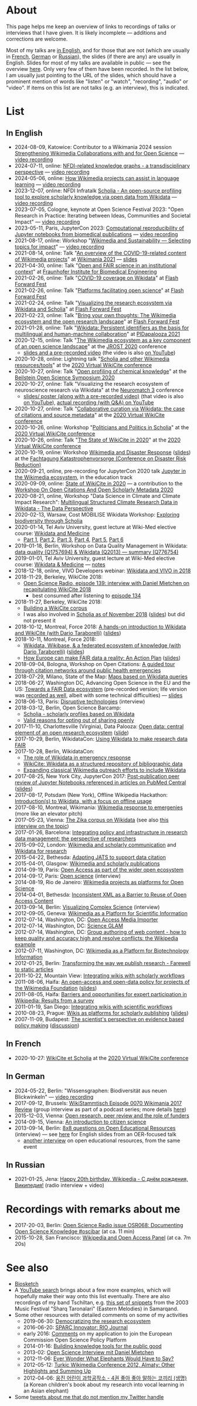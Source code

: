# About

This page helps me keep an overview of links to recordings of talks or interviews that I have given. It is likely incomplete &mdash; additions and corrections are welcome.

Most of my talks are [in English](recordings.md#in-english), and for those that are not (which are usually in [French](recordings.md#in-french), [German](recordings.md#in-german) or [Russian](](recordings.md#in-russian))), the slides (if there are any) are usually in English. Slides for most of my talks are available in public &mdash; see the overview [here](https://en.wikipedia.org/wiki/User:Daniel_Mietchen/Talks). Only very few of them have been recorded. In the list below, I am usually just pointing to the URL of the slides, which should have a prominent mention of words like "listen" or "watch", "recording", "audio" or "video". If items on this list are not talks (e.g. an interview), this is indicated.

# List

## In English

* 2024-08-09, Katowice: Contributor to a Wikimania 2024 session [Strengthening Wikimedia Collaborations with and for Open Science](https://wikimania.wikimedia.org/wiki/2024:Program/Strengthening_Wikimedia_Collaborations_with_and_for_Open_Science) &mdash; [video recording](https://youtu.be/LWWUXW1O3Q4?list=PLhV3K_DS5YfJ1xyY0LNDNX3RKyRQEXOdB&t=3106)
* 2024-07-11, online: [NFDI-related knowledge graphs - a transdisciplinary perspective](https://doi.org/10.5281/zenodo.12702110) &mdash; [video recording](https://youtu.be/UjihkXuQbHs) 
* 2024-05-06, online: [How Wikimedia projects can assist in language learning](https://doi.org/10.5281/zenodo.11118429) &mdash; [video recording](https://youtu.be/ANKV4ssp570)
* 2023-12-07, online: NFDI Infratalk [Scholia - An open-source profiling tool to explore scholarly knowledge via open data from Wikidata](https://doi.org/10.5281/zenodo.10253374) &mdash; [video recording](https://www.youtube.com/watch?v=cr-A8EMc788)
* 2023-07-05, Cologne, keynote at Open Science Festival 2023: "Open Research in Practice: Iterating between Ideas, Communities and Societal Impact" &mdash; [video recording](https://youtu.be/A7Ht2soAco4)
* 2023-05-11, Paris, JupyterCon 2023: [Computational reproducibility of Jupyter notebooks from biomedical publications](https://doi.org/10.5281/zenodo.7854503) &mdash; [video recording](https://www.youtube.com/watch?v=2rSPDba7RnM)
* 2021-08-17, online: Workshop "[Wikimedia and Sustainability &mdash; Selecting topics for impact](https://wikimania.wikimedia.org/wiki/2021:Submissions/Wikimedia_and_Sustainability-Selecting_topics_for_impact#Session_Outcomes)" &mdash; [video recording](https://www.youtube.com/watch?v=d1pdJbdZnrY)
* 2021-08-14, online: Talk "[An overview of the COVID-19-related content of Wikimedia projects](https://wikimania.wikimedia.org/wiki/2021:Submissions/An_overview_of_the_COVID-19-related_content_of_Wikimedia_projects)" at [Wikimania 2021](https://wikimania.wikimedia.org/wiki/2021:Wikimania) &mdash; [slides](https://doi.org/10.5281/zenodo.5201623)
* 2021-04-30, online: Talk "[Open and FAIR science in an institutional context](http://doi.org/10.5281/zenodo.4720432)" at [Fraunhofer Institute for Biomedical Engineering](https://www.ibmt.fraunhofer.de)
* 2021-02-26, online: Talk "[COVID-19 coverage on Wikidata](https://www.youtube.com/watch?v=eYJvBgVWTqM)" at [Flash Forward Fest](https://ffwd.flashgrants.org/)
* 2021-02-26, online: Talk "[Platforms facilitating open science](https://www.youtube.com/watch?v=lzjzonr1FoI)" at [Flash Forward Fest](https://ffwd.flashgrants.org/)
* 2021-02-24, online: Talk "[Visualizing the research ecosystem via Wikidata and Scholia](http://doi.org/10.5281/zenodo.4552926)" at [Flash Forward Fest](https://ffwd.flashgrants.org/)
* 2021-02-23, online: Talk "[Bring your own thoughts: The Wikimedia ecosystem and the open research landscape](https://www.youtube.com/watch?v=45DAiRle8yg)" at [Flash Forward Fest](https://ffwd.flashgrants.org/)
* 2021-01-28, online: Talk "[Wikidata: Persistent identifiers as the basis for multilingual and human-machine collaboration](https://www.youtube.com/watch?v=g5VCr--Q1Ig)" at [PIDapalooza 2021](http://web.archive.org/web/20210318154848/https://www.pidapalooza.org/schedule)
* 2020-12-15, online: Talk "[The Wikimedia ecosystem as a key component of an open science landscape](http://doi.org/10.5281/zenodo.4321982)" at the [JROST 2020](https://web.archive.org/web/20201103004144/https://investinopen.org/community/jrost-2020-conference/) conference
  - [slides and a pre-recorded video](http://doi.org/10.5281/zenodo.4321982) (the video is also [on YouTube](https://youtu.be/SZH7JGawsrY))
* 2020-10-28, online: Lightning talk "[Scholia and other Wikimedia resources/tools](https://www.youtube.com/watch?v=4kQnT5Yra1U#t=1h20m)" at the [2020 Virtual WikiCite conference](https://meta.wikimedia.org/wiki/WikiCite/2020_Virtual_conference)
* 2020-10-27, online: Talk "[Open profiling of chemical knowledge](http://doi.org/10.5281/zenodo.4095649)" at the [Beilstein Open Science Symposium 2020](https://www.beilstein-institut.de/en/symposia/open-science/)
* 2020-10-27, online: Talk "Visualizing the research ecosystem of neuroscience research via Wikidata" at the [Neuromatch 3](https://neuromatch.io/) conference
  - [slides/ poster (along with a pre-recorded video)](http://doi.org/10.5281/zenodo.4064274) (that video is also [on YouTube](https://youtu.be/OPMoj7uMXRU)), [actual recording (with Q&A) on YouTube](https://www.youtube.com/watch?v=_bSZq22yiGU)
* 2020-10-27, online: Talk "[Collaborative curation via Wikidata: the case of citations and source metadata](https://meta.wikimedia.org/wiki/WikiCite/2020_Virtual_conference/Collaborative_curation_via_Wikidata:_the_case_of_citations_and_source_metadata)" at the [2020 Virtual WikiCite conference](https://meta.wikimedia.org/wiki/WikiCite/2020_Virtual_conference)
* 2020-10-26, online: Workshop "[Politicians and Politics in Scholia](https://commons.wikimedia.org/wiki/File:WikiCite_2020_Citations_in_Swedish_Parliamentary_documents.webm)" at the [2020 Virtual WikiCite conference](https://meta.wikimedia.org/wiki/WikiCite/2020_Virtual_conference)
* 2020-10-26, online: Talk "[The State of WikiCite in 2020](https://meta.wikimedia.org/wiki/WikiCite/2020_Virtual_conference/The_State_of_WikiCite_in_2020)" at the [2020 Virtual WikiCite conference](https://meta.wikimedia.org/wiki/WikiCite/2020_Virtual_conference)
* 2020-10-19, online: Workshop [Wikimedia and Disaster Response](https://github.com/Daniel-Mietchen/events/blob/master/Fachtagung-Katastrophenvorsorge-2020.md) ([slides](https://meta.wikimedia.org/wiki/Wikimedians_for_Disaster_Response/Talks/Fachtagung_Katastrophenvorsorge_2020)) at the [Fachtagung Katastrophenvorsorge (Conference on Disaster Risk Reduction)](http://web.archive.org/web/20201019121952/https://www.fachtagung-katastrophenvorsorge.de/2020)
* 2020-09-21, online, pre-recording for JupyterCon 2020 talk [Jupyter in the Wikimedia ecosystem](http://doi.org/10.5281/zenodo.4031806), in the education track
* 2020-09-09, online: [State of WikiCite in 2020](http://doi.org/10.5281/zenodo.4019954) &mdash; a contribution to the [Workshop On Open Citations And Open Scholarly Metadata 2020](https://web.archive.org/web/20200918204644/https://workshop-oc.github.io/)
* 2020-08-21, online, Workshop "Data Science in Climate and Climate Impact Research": [Multilingual Structured Climate Research Data in Wikidata - The Data Perspective](http://doi.org/10.5281/zenodo.3994266)
* 2020-02-13, Warsaw, Cost MOBILISE Wikidata Workshop: [Exploring biodiversity through Scholia](https://doi.org/10.5281/zenodo.3665804)
* 2020-01-14, Tel Aviv University, guest lecture at Wiki-Med elective course: [Wikidata and Medicine](https://www.wikidata.org/wiki/Wikidata:WikiProject_Medicine/Talks/Wikimedia_for_Medicine_course_at_Tel_Aviv_University_2020)
  - [Part 1](https://www.youtube.com/watch?v=yaX6Bjz-HHc), [Part 2](https://www.youtube.com/watch?v=UwQ93BlDGAM), [Part 3](https://www.youtube.com/watch?v=9W4mgJrXYjE), [Part 4](https://www.youtube.com/watch?v=j5QO7Tbynzw), [Part 5](https://www.youtube.com/watch?v=8ULGFfugeCU), [Part 6](https://www.youtube.com/watch?v=ZI81S2regiQ)
* 2019-01-18, Berlin, Workshop on Data Quality Management in Wikidata: [data quality (Q1757694) & Wikidata (Q2013) &mdash; summary (Q776754)](https://www.wikidata.org/wiki/Wikidata:WikiProject_Wikidata_for_research/Talks/Workshop_on_Data_Quality_Management_in_Wikidata_2019)
* 2019-01-01, Tel Aviv University, guest lecture at Wiki-Med elective course: [Wikidata & Medicine](https://www.youtube.com/watch?v=b7Ta6jWWIHI) &mdash; [notes](https://etherpad.wikimedia.org/p/Wikidata-and-medical-research-at-TAU-20190101/timeslider#125)
* 2018-12-18, online, VIVO Developers webinar: [Wikidata and VIVO in 2018](https://www.wikidata.org/wiki/Wikidata:WikiProject_Scholia/Talks/Wikidata_and_VIVO_in_2018)
* 2018-11-29, Berkeley, WikiCite 2018: 
  - [Open Science Radio, episode 139: interview with Daniel Mietchen on recapitulating WikiCite 2018](http://www.openscienceradio.org/2019/01/21/osr139-wikicite-2018-recap-with-daniel-en/)
    - best consumed after listening to [episode 134](http://www.openscienceradio.org/2019/01/06/osr134-wikicite-2018-enjoy-the-community-en/)
* 2018-11-27, Berkeley, WikiCite 2018: 
  - [Building a WikiCite corpus](https://meta.wikimedia.org/wiki/WikiCite_2018/Program/Building_a_WikiCite_corpus)
  - I was also involved in [Scholia as of November 2018](https://www.youtube.com/watch?v=4CZDJ2uHrTk&index=4&list=PLN4mEhpy3b8Sayl_QsSjpa8H1wqo82hxr&t=3m12s) ([slides](http://www2.imm.dtu.dk/pubdb/views/edoc_download.php/7125/pdf/imm7125.pdf)) but did not present it
* 2018-10-12, Montreal, Force 2018: [A hands-on introduction to Wikidata and WikiCite (with Dario Taraborelli)](https://www.youtube.com/watch?v=uTu1Y6nRn-Y) ([slides](https://doi.org/10.6084/m9.figshare.7201469))
* 2018-10-11, Montreal, Force 2018:
  - [Wikidata, Wikibase, & a federated ecosystem of knowledge (with Dario Taraborelli)](https://www.youtube.com/watch?v=Bdwg168elaE) ([slides](https://doi.org/10.6084/m9.figshare.7195358))
  - [How Europe can make FAIR data a reality: An Action Plan](https://www.youtube.com/watch?v=8p6Hxm-cty0) ([slides](https://doi.org/10.5281/zenodo.1299251))
* 2018-09-04, Bologna, Workshop on Open Citations: [A guided tour through citation networks around public health emergencies](https://www.wikidata.org/wiki/Wikidata:WikiProject_Wikidata_for_research/Talks/Workshop_on_Open_Citations_2018)
* 2018-07-29, Milano, State of the Map: [Maps based on Wikidata queries](https://m.wikidata.org/wiki/Wikidata:WikiProject_Wikidata_for_research/State_of_the_Map_2018)
* 2018-06-27, Washington DC, Advancing Open Science in the EU and the US: [Towards a FAIR Data ecosystem](https://youtu.be/L2tTHaH0ZsQ) (pre-recorded version; life version was [recorded as well](https://www.youtube.com/watch?v=-9lVolRMhGY#t=8m), albeit with some technical difficulties) &mdash; [slides](https://doi.org/10.5281/zenodo.1299251)
* 2018-06-13, Paris: [Disruptive technologies](https://www.youtube.com/watch?v=4x0SOATck08) (interview)
* 2018-03-12, Berlin, Open Science Barcamp: 
  - [Scholia - scholarly profiles based on Wikidata](http://www.openscienceradio.org/2018/03/12/osr103-scholia-profiles-based-on-wikidata-oscibar-en/)
  - [Valid reasons for opting out of sharing openly](http://www.openscienceradio.org/2018/03/13/osr110-opting-out-oscibar-en/)
* 2017-11-10, Charlottesville (Virginia), Data Palooza: [Open data: central element of an open research ecosystem](https://www.youtube.com/watch?v=6qDEeRsMv7s#t=10m) ([slide](https://github.com/Daniel-Mietchen/events/blob/master/UVA-Datapalooza-2017.md))
* 2017-10-29, Berlin, WikidataCon: [Using Wikidata to make research data FAIR](https://www.wikidata.org/wiki/Wikidata:WikidataCon_2017/Submissions/Using_Wikidata_to_make_research_data_FAIR)
* 2017-10-28, Berlin, WikidataCon:
  - [The role of Wikidata in emergency response](https://www.wikidata.org/wiki/Wikidata:WikidataCon_2017/Submissions/The_role_of_Wikidata_in_emergency_response)
  - [WikiCite: Wikidata as a structured repository of bibliographic data](https://www.wikidata.org/wiki/Wikidata:WikidataCon_2017/Submissions/WikiCite:_Wikidata_as_a_structured_repository_of_bibliographic_data)
  - [Expanding classical Wikimedia outreach efforts to include Wikidata](https://www.wikidata.org/wiki/Wikidata:WikidataCon_2017/Submissions/Expanding_classical_Wikimedia_outreach_efforts_to_include_Wikidata)
* 2017-08-25, New York City, JupyterCon 2017: [Post-publication peer review of Jupyter Notebooks referenced in articles on PubMed Central](https://www.youtube.com/watch?v=Via7gBrjxHI) ([slides](https://github.com/Daniel-Mietchen/events/blob/master/JupyterCon-2017.md))
* 2017-08-17, Potsdam (New York), Offline Wikipedia Hackathon: [Introduction(s) to Wikidata, with a focus on offline usage](https://www.wikidata.org/wiki/User:Daniel_Mietchen/FSCI_2017#Introductions_to_Wikidata)
* 2017-08-10, Montreal, Wikimania: [Wikimedia response to emergenies](https://commons.wikimedia.org/wiki/File:Wikimania_2017_Daniel_Mietchen_crisis_response.webm) (more like an elevator pitch)
* 2017-05-23, Vienna: [The Zika corpus on Wikidata](https://www.wikidata.org/wiki/User:Daniel_Mietchen/WikiCite_2017) (see also [this interview on the topic](http://www.openscienceradio.de/2017/05/30/osr084-wikicite-2017-interview-with-daniel-mietchen-en/))
* 2017-01-26, Barcelona: [Integrating policy and infrastructure in research data management: the perspective of researchers](https://github.com/Daniel-Mietchen/events/blob/master/5th-LEARN-workshop-2017.md)
* 2015-09-02, London: [Wikimedia and scholarly communication](https://en.wikipedia.org/wiki/User:Daniel_Mietchen/Talks/Wikipedia_Science_Conference_2015) and [Wikidata for research](https://en.wikipedia.org/wiki/User:Daniel_Mietchen/Talks/Wikipedia_Science_Conference_2015#Wikidata_for_research)
* 2015-04-22, Bethesda: [Adapting JATS to support data citation](https://en.wikipedia.org/wiki/User:Daniel_Mietchen/Talks/JATS-Con_2015)
* 2015-04-01, Glasgow: [Wikimedia and scholarly publications](https://en.wikipedia.org/wiki/User:Daniel_Mietchen/Talks/UKSG_2015)
* 2014-09-19, Paris: [Open Access as part of the wider open ecosystem](https://en.wikipedia.org/wiki/User:Daniel_Mietchen/Talks/COASP_2014)
* 2014-09-17, Paris: [Open science](https://archive.org/details/HYPhD_Daniel-Mietchen_17-09-2014) (interview)
* 2014-08-19, Rio de Janeiro: [Wikimedia projects as platforms for Open Science](https://en.wikipedia.org/wiki/User:Daniel_Mietchen/Talks/Ci%C3%AAncia_Aberta,_Quest%C3%B5es_Abertas)
* 2014-04-01, Bethesda: [Inconsistent XML as a Barrier to Reuse of Open Access Content](https://en.wikipedia.org/wiki/User:Daniel_Mietchen/Talks/JATS-Con_2014/Inconsistent_XML_as_a_Barrier_to_Reuse_of_Open_Access_Content)
* 2013-09-14, Berlin: [Visualizing Complex Science](https://www.youtube.com/watch?v=dS62HPURNWk) (interview)
* 2012-09-05, Geneva: [Wikimedia as a Platform for Scientific Information](https://en.wikipedia.org/wiki/User:Daniel_Mietchen/Talks/CERN_2012/Wikimedia_as_a_platform_for_science_communication)
* 2012-07-14, Washington, DC: [Open Access Media Importer](https://wikimania2012.wikimedia.org/wiki/Submissions/Open_Access_Media_Importer)
* 2012-07-14, Washington, DC: [Science GLAM](https://wikimania2012.wikimedia.org/wiki/Submissions/Science_GLAM)
* 2012-07-14, Washington, DC: [Group authoring of web content - how to keep quality and accuracy high and resolve conflicts: the Wikipedia example](https://en.wikipedia.org/wiki/User:Daniel_Mietchen/Talks/Wikimania_2012/FESIN_North_American_Mycoflora_Workshop)
* 2012-07-11, Washington, DC: [Wikimedia as a Platform for Biotechnology Information](https://en.wikipedia.org/wiki/User:Daniel_Mietchen/Talks/Wikimania_2012/National_Center_for_Biotechnology_Information)
* 2012-01-25, Berlin: [Transforming the way we publish research - Farewell to static articles](https://en.wikipedia.org/wiki/User:Daniel_Mietchen/Talks/Academic_Publishing_in_Europe_2012)
* 2011-10-22, Mountain View: [Integrating wikis with scholarly workflows](https://en.wikipedia.org/wiki/User:Daniel_Mietchen/Talks/Open_Science_Summit_2011/Integrating_wikis_with_scholarly_workflows)
* 2011-08-06, Haifa: [An open-access and open-data policy for projects of the Wikimedia Foundation](https://www.youtube.com/watch?v=ataPi7xmpeE#t=44m15s) ([slides](https://wikimania2011.wikimedia.org/wiki/Submissions/An_open-access_and_open-data_policy_for_projects_of_the_Wikimedia_Foundation))
* 2011-08-05, Haifa: [Barriers and opportunities for expert participation in Wikipedia: Results from a survey](https://wikimania2011.wikimedia.org/wiki/Submissions/Barriers_and_opportunities_for_expert_participation_in_Wikipedia:_Results_from_a_survey)
* 2011-01-19, San Diego: [Integrating wikis with scientific workflows](https://www.youtube.com/watch?v=zI8p6Nvbv-g)
* 2010-08-23, Prague: [Wikis as platforms for scholarly publishing](http://zeeba.tv/wikis-as-platforms-for-scholoarly-publishing/) ([slides](http://en.citizendium.org/wiki/User:Daniel_Mietchen/Talks/COASP_2010))
* 2007-11-09, Budapest: [The scientist's perspective on evidence based policy making](http://mta.videotorium.hu/hu/recordings/1339/the-scientist-s-perspective-on-evidence-based-policy-making) ([discussion](http://mta.videotorium.hu/hu/recordings/1342/discussion))

## In French

* 2020-10-27: [WikiCite et Scholia](https://www.youtube.com/watch?v=GtagO0XOR-A) at the [2020 Virtual WikiCite conference](https://meta.wikimedia.org/wiki/WikiCite/2020_Virtual_conference)

## In German

* 2024-05-22, Berlin: "Wissensgraphen: Biodiversität aus neuen Blickwinkeln" &mdash; [video recording](https://youtu.be/l2cYtCxipK4)
* 2017-09-12, Brussels: [WikiStammtisch Episode 0070 Wikimania 2017 Review](http://wikistammtisch.org/wikistammtisch-episode-0070-wikimania-2017-review/) (group interview as part of a podcast series; more details [here](https://wikimania2017.wikimedia.org/wiki/User:Daniel_Mietchen))
* 2015-12-03, Vienna: [Open research, peer review and the role of funders](https://github.com/Daniel-Mietchen/events/blob/master/Open-Science-Jetzt-Vienna-2015.md)
* 2014-09-15, Vienna: [An introduction to citizen science](https://www.youtube.com/watch?v=LDYEA00VwQs)
* 2013-09-14, Berlin: [8x8 questions on Open Educational Resources](http://pb21.de/2013/10/8x8-fragen-zu-oer-daniel-mietchen/) (interview) &mdash; see [here](https://en.wikipedia.org/wiki/User:Daniel_Mietchen/Talks/World_Open_Educational_Resources_Congress_2012/How_Open_Access_and_Open_Science_can_mutually_fertilize_with_Open_Educational_Resources) for English slides from an OER-focused talk
  - [another interview](https://vimeo.com/74846650) on open educational resources, from the same event

## In Russian

* 2021-01-25, Jena: [Happy 20th birthday, Wikipedia - С днём рождения, Википедия!](http://doi.org/10.5281/zenodo.4462221) (radio interview + video)


# Recordings with remarks about me

* 2017-20-03, Berlin: [Open Science Radio issue OSR068: Documenting Open Science Knowledge #oscibar](http://www.openscienceradio.de/2017/03/20/osr068-documenting-open-science-knowledge-oscibar-en/#t=11:00.000) (at ca. 11 min)
* 2015-10-28, San Francisco: [Wikipedia and Open Access Panel](https://www.youtube.com/watch?v=t-cF7433aT4#t=7m20s) (at ca. 7m 20s)

# See also

* [Biosketch](https://en.wikipedia.org/wiki/User:Daniel_Mietchen/Biographical_sketch)
* A [YouTube search](https://www.youtube.com/results?search_query=daniel+mietchen) brings about a few more examples, which will hopefully make their way onto this list eventually. There are also recordings of my band Tschiltan, e.g. [this set of snippets](https://www.youtube.com/watch?v=1GFU6L6qUMg) from the 2003 Music Festival "Sharq Taronalari" (Eastern Melodies) in Samarqand.
* Some other resources with detailed comments on some of my activities
  * 2019-06-30: [Democratizing the research ecosystem](https://web.archive.org/web/20210115185402/https://datascience.virginia.edu/projects/robustifying-scholia)
  * 2016-06-20: [SPARC Innovator: RIO Journal](https://sparcopen.org/our-work/innovator/rio-journal/)
  * early 2016: [Comments](https://meta.wikimedia.org/wiki/User:Daniel_Mietchen/European_Commission_Open_Science_Policy_Platform#Comments) on my application to join the European Commission Open Science Policy Platform
  * 2014-01-16: [Building knowledge tools for the public good](http://clintlalonde.net/2014/01/16/building-knowledge-tools-for-the-public-good/)
  * 2013-02: [Open Science Interview mit Daniel Mietchen](http://doi.org/10.5281/zenodo.12337)
  * 2012-11-06: [Ever Wonder What Elephants Would Have to Say?](https://www.nytimes.com/2012/11/06/science/surrounded-by-humans-korean-elephant-learns-to-speak.html)
  * 2012-05-12: [Turkic Wikimedia Conference 2012, Almaty: Other Highlights and Summing Up](https://aharoni.wordpress.com/2012/05/12/almaty-2012-other-highlights-and-summing-up/)
  * 2012-04-06: [웅진 어린이 과학공작소 - 4권 좋아 좋아 말하는 코끼리 (생명)](https://cafe.naver.com/bookmothersclub/121786) (a Korean children's book about my research into vocal learning in an Asian elephant)
* Some [tweets about me that do not mention my Twitter handle](https://twitter.com/search?q=(daniel%20AND%20mietchen)%20-evomri&src=typed_query&f=live)
